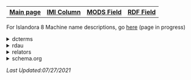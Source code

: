 <!DOCTYPE html>
<html>
<head>
</head>
<body>
<table style="width:100%">
  <tr>
    <th><a href="index.md">Main page</a></th>
	<th><a href="IMI.md">IMI Column</a></th>
    <th><a href="MODS.md">MODS Field</a></th>
    <th><a href="RDF.md">RDF Field</a></th>
  </tr>
<table>

<p>For Islandora 8 Machine name descriptions, go <a href="Islandora.8.MachineNames.md">here</a> (page in progress)</p>	

<details>
<summary>dcterms</summary>
	<li><a href="rdf.abstract.md">RDF/dcterms:abstract </a></li>
</details>
<details>
<summary>rdau</summary>
    <li><a href="rdf.rdau.p60496.md" class ="magic-button" title="Definition: Relates a resource to limitations placed on access to a resource">rdau:P60496</a></li>
</details>
<details>
<summary>relators</summary>
	<li></li>
</details>
<details>
<summary>schema.org</summary>
	<li></li>
</details>


<p><i>Last Updated:</font>07/27/2021</p>
</dl>
</html>
